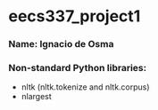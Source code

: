 # eecs337_project1

### Name: Ignacio de Osma

### Non-standard Python libraries:
- nltk (nltk.tokenize and nltk.corpus)
- nlargest

